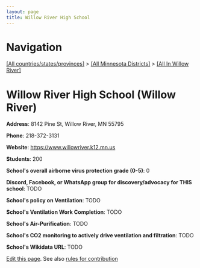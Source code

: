 ```yaml
---
layout: page
title: Willow River High School
---
```

# Navigation

[[All countries/states/provinces]](../../..) > [[All Minnesota Districts]](../..) > [[All In Willow River]](..)

# Willow River High School (Willow River)

**Address**: 8142 Pine St, Willow River, MN 55795

**Phone**: 218-372-3131

**Website**: <https://www.willowriver.k12.mn.us>

**Students**: 200

**School's overall airborne virus protection grade (0-5)**: 0

**Discord, Facebook, or WhatsApp group for discovery/advocacy for THIS school**: TODO

**School's policy on Ventilation**: TODO

**School's Ventilation Work Completion**: TODO

**School's Air-Purification**: TODO

**School's CO2 monitoring to actively drive ventilation and filtration**: TODO

**School's Wikidata URL**: TODO


[Edit this page](https://github.com/ventilate-schools/MN/edit/main/./Willow_River/Willow_River_High_School.md). See also [rules for contribution](../../../contribution-rules/)